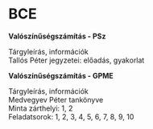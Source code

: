 # BCE

**Valószínűségszámítás - PSz**<br />

Tárgyleírás, információk  <br />
Tallós Péter jegyzetei: előadás, gyakorlat   <br />


**Valószínűségszámítás - GPME**  

Tárgyleírás, információk  <br />
Medvegyev Péter tankönyve  <br />
Minta zárthelyi: 1, 2  <br />
Feladatsorok: 1, 2, 3, 4, 5, 6, 7, 8, 9, 10  <br />
